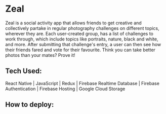 # Zeal

Zeal is a social activity app that allows friends to get creative and collectively partake in regular photography challenges on different topics, wherever they are. Each user-created group, has a list of challenges to work through, which include topics like portraits, nature, black and white, and more. After submitting that challenge's entry, a user can then see how their friends fared and vote for their favourite. Think you can take better photos than your mates? Prove it!

## Tech Used:

React Native | JavaScript | Redux | Firebase Realtime Database | Firebase Authentication | Firebase Hosting | Google Cloud Storage

## How to deploy:
